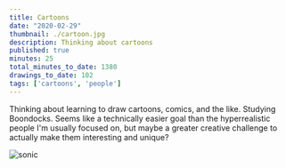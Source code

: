 ```yaml
---
title: Cartoons
date: "2020-02-29"
thumbnail: ./cartoon.jpg
description: Thinking about cartoons
published: true
minutes: 25
total_minutes_to_date: 1380
drawings_to_date: 102
tags: ['cartoons', 'people']
---
```

Thinking about learning to draw cartoons, comics, and the like. Studying Boondocks. Seems like a technically easier goal than the hyperrealistic people I'm usually focused on, but maybe a greater creative challenge to actually make them interesting and unique?

![sonic](./sonic.jpg)
